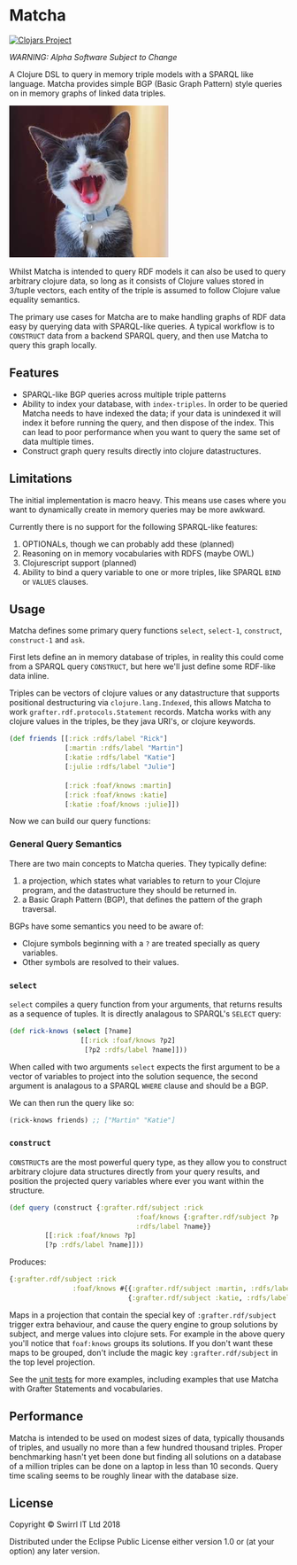 # Matcha

[![Clojars Project](https://img.shields.io/clojars/v/grafter/matcha.alpha.svg)](https://clojars.org/grafter/matcha.alpha)

*WARNING: Alpha Software Subject to Change*

A Clojure DSL to query in memory triple models with a SPARQL like
language.  Matcha provides simple BGP (Basic Graph Pattern) style
queries on in memory graphs of linked data triples.

![Matcha](https://raw.githubusercontent.com/Swirrl/matcha/master/doc/matcha.jpg "Matcha")

Whilst Matcha is intended to query RDF models it can also be used to
query arbitrary clojure data, so long as it consists of Clojure values
stored in 3/tuple vectors, each entity of the triple is assumed to
follow Clojure value equality semantics.

The primary use cases for Matcha are to make handling graphs of RDF
data easy by querying data with SPARQL-like queries.  A typical
workflow is to `CONSTRUCT` data from a backend SPARQL query, and then
use Matcha to query this graph locally.

## Features

- SPARQL-like BGP queries across multiple triple patterns
- Ability to index your database, with `index-triples`.  In order to
  be queried Matcha needs to have indexed the data; if your data is
  unindexed it will index it before running the query, and then
  dispose of the index.  This can lead to poor performance when you
  want to query the same set of data multiple times.
- Construct graph query results directly into clojure datastructures.

## Limitations

The initial implementation is macro heavy.  This means use cases where
you want to dynamically create in memory queries may be more awkward.

Currently there is no support for the following SPARQL-like features:

1. OPTIONALs, though we can probably add these (planned)
2. Reasoning on in memory vocabularies with RDFS (maybe OWL)
3. Clojurescript support (planned)
4. Ability to bind a query variable to one or more triples, like
   SPARQL `BIND` or `VALUES` clauses.

## Usage

Matcha defines some primary query functions `select`, `select-1`,
`construct`, `construct-1` and `ask`.

First lets define an in memory database of triples, in reality this
could come from a SPARQL query `CONSTRUCT`, but here we'll just define
some RDF-like data inline.

Triples can be vectors of clojure values or any datastructure that
supports positional destructuring via `clojure.lang.Indexed`, this
allows Matcha to work `grafter.rdf.protocols.Statement` records.  Matcha works with
any clojure values in the triples, be they java URI's, or clojure
keywords.

```clojure
(def friends [[:rick :rdfs/label "Rick"]
              [:martin :rdfs/label "Martin"]
              [:katie :rdfs/label "Katie"]
              [:julie :rdfs/label "Julie"]

              [:rick :foaf/knows :martin]
              [:rick :foaf/knows :katie]
              [:katie :foaf/knows :julie]])
```

Now we can build our query functions:

### General Query Semantics

There are two main concepts to Matcha queries.  They typically define:

1. a projection, which states what variables to return to your Clojure
program, and the datastructure they should be returned in.
2. a Basic Graph Pattern (BGP), that defines the pattern of the graph
   traversal.

BGPs have some semantics you need to be aware of:

- Clojure symbols beginning with a `?` are treated specially as query
  variables.
- Other symbols are resolved to their values.

### `select`

`select` compiles a query function from your arguments, that returns
results as a sequence of tuples.  It is directly analagous to SPARQL's
`SELECT` query:

```clojure
(def rick-knows (select [?name]
                  [[:rick :foaf/knows ?p2]
                   [?p2 :rdfs/label ?name]]))
```

When called with two arguments `select` expects the first argument to
be a vector of variables to project into the solution sequence, the
second argument is analagous to a SPARQL `WHERE` clause and should be
a BGP.

We can then run the query like so:

```clojure
(rick-knows friends) ;; ["Martin" "Katie"]
```

### `construct`

`CONSTRUCT`s are the most powerful query type, as they allow you to
construct arbitrary clojure data structures directly from your query
results, and position the projected query variables where ever you
want within the structure.

```clojure
(def query (construct {:grafter.rdf/subject :rick
                                :foaf/knows {:grafter.rdf/subject ?p
                                :rdfs/label ?name}}
         [[:rick :foaf/knows ?p]
         [?p :rdfs/label ?name]]))
```

Produces:

```clojure
{:grafter.rdf/subject :rick
                :foaf/knows #{{:grafter.rdf/subject :martin, :rdfs/label "Martin"}
                              {:grafter.rdf/subject :katie, :rdfs/label "Katie"}}}
```

Maps in a projection that contain the special key of
`:grafter.rdf/subject` trigger extra behaviour, and cause the query
engine to group solutions by subject, and merge values into clojure
sets.  For example in the above query you'll notice that `foaf:knows`
groups its solutions.  If you don't want these maps to be grouped,
don't include the magic key `:grafter.rdf/subject` in the top level
projection.

See the [unit
tests](https://github.com/Swirrl/matcha/blob/ae2449483d5a7849ac60a3e5b6a29e459d74ad8e/test/grafter/matcha/alpha_test.clj#L113)
for more examples, including examples that use Matcha with Grafter
Statements and vocabularies.

## Performance

Matcha is intended to be used on modest sizes of data, typically
thousands of triples, and usually no more than a few hundred thousand
triples.  Proper benchmarking hasn't yet been done but finding all
solutions on a database of a million triples can be done on a laptop
in less than 10 seconds.  Query time scaling seems to be roughly
linear with the database size.


## License

Copyright © Swirrl IT Ltd 2018

Distributed under the Eclipse Public License either version 1.0 or (at
your option) any later version.
